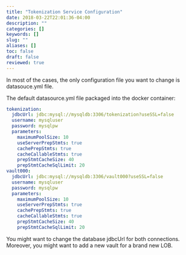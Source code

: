 ```yaml
---
title: "Tokenization Service Configuration"
date: 2018-03-22T22:01:36-04:00
description: ""
categories: []
keywords: []
slug: ""
aliases: []
toc: false
draft: false
reviewed: true
---
```


In most of the cases, the only configuration file you want to change is datasouce.yml file. 

The default datasource.yml file packaged into the docker container: 

```yml
tokenization:
  jdbcUrl: jdbc:mysql://mysqldb:3306/tokenization?useSSL=false
  username: mysqluser
  password: mysqlpw
  parameters:
    maximumPoolSize: 10
    useServerPrepStmts: true
    cachePrepStmts: true
    cacheCallableStmts: true
    prepStmtCacheSize: 40
    prepStmtCacheSqlLimit: 20
vault000:
  jdbcUrl: jdbc:mysql://mysqldb:3306/vault000?useSSL=false
  username: mysqluser
  password: mysqlpw
  parameters:
    maximumPoolSize: 10
    useServerPrepStmts: true
    cachePrepStmts: true
    cacheCallableStmts: true
    prepStmtCacheSize: 40
    prepStmtCacheSqlLimit: 20

```

You might want to change the database jdbcUrl for both connections. Moreover, you might want to add a new vault for a brand new LOB. 

